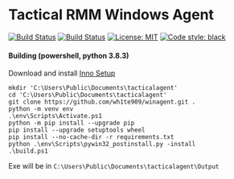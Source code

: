 # Tactical RMM Windows Agent

[![Build Status](https://travis-ci.com/wh1te909/winagent.svg?branch=master)](https://travis-ci.com/wh1te909/winagent)
[![Build Status](https://dev.azure.com/dcparsi/winagent/_apis/build/status/wh1te909.winagent?branchName=master)](https://dev.azure.com/dcparsi/winagent/_build/latest?definitionId=3&branchName=master)
[![License: MIT](https://img.shields.io/badge/License-MIT-blue.svg)](https://opensource.org/licenses/MIT)
[![Code style: black](https://img.shields.io/badge/code%20style-black-000000.svg)](https://github.com/python/black)

#### Building (powershell, python 3.8.3)

Download and install [Inno Setup](http://jrsoftware.org/isinfo.php)

```commandline
mkdir 'C:\Users\Public\Documents\tacticalagent'
cd 'C:\Users\Public\Documents\tacticalagent'
git clone https://github.com/wh1te909/winagent.git .
python -m venv env
.\env\Scripts\Activate.ps1
python -m pip install --upgrade pip
pip install --upgrade setuptools wheel
pip install --no-cache-dir -r requirements.txt
python .\env\Scripts\pywin32_postinstall.py -install
.\build.ps1
```

Exe will be in ```C:\Users\Public\Documents\tacticalagent\Output```
